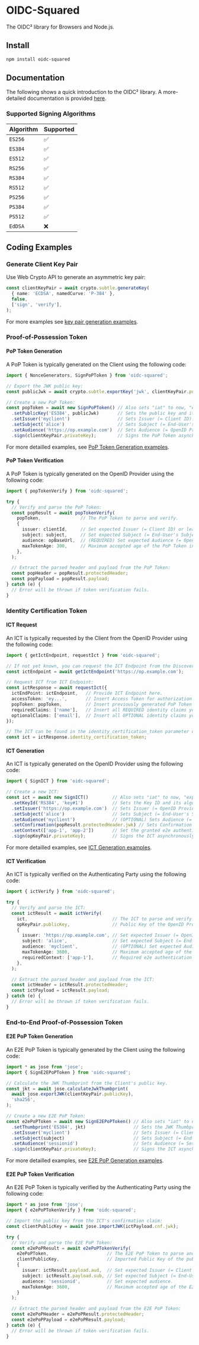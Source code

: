 # OIDC-Squared

The OIDC² library for Browsers and Node.js.


## Install

```bash
npm install oidc-squared
```


## Documentation

The following shows a quick introduction to the OIDC² library.
A more-detailed documentation is provided [here](https://jonasprimbs.github.io/oidc-squared/).


### Supported Signing Algorithms

| Algorithm | Supported |
|-----------|-----------|
| `ES256`   | ✅         |
| `ES384`   | ✅         |
| `ES512`   | ✅         |
| `RS256`   | ✅         |
| `RS384`   | ✅         |
| `RS512`   | ✅         |
| `PS256`   | ✅         |
| `PS384`   | ✅         |
| `PS512`   | ✅         |
| `EdDSA`   | ❌         |


## Coding Examples

### Generate Client Key Pair

Use Web Crypto API to generate an asymmetric key pair:

```typescript
const clientKeyPair = await crypto.subtle.generateKey(
  { name: 'ECDSA', namedCurve: 'P-384' },
  false,
  ['sign', 'verify'],
);
```

For more examples see [key pair generation examples](./examples/key-pair-generation.md).


### Proof-of-Possession Token

#### PoP Token Generation

A PoP Token is typically generated on the Client using the following code:

```typescript
import { NonceGenerators, SignPoPToken } from 'oidc-squared';

// Export the JWK public key:
const publicJwk = await crypto.subtle.exportKey('jwk', clientKeyPair.publicKey),;

// Create a new PoP Token:
const popToken = await new SignPoPToken() // Also sets "iat" to now, "exp" to in 60 seconds, and "jti" to a new UUID.
  .setPublicKey('ES384', publicJwk)       // Sets the public key and its algorithm.
  .setIssuer('myclient')                  // Sets Issuer (= Client ID).
  .setSubject('alice')                    // Sets Subject (= End-User's Subject ID).
  .setAudience('https://op.example.com')  // Sets Audience (= OpenID Provider's Issuer URL).
  .sign(clientKeyPair.privateKey);        // Signs the PoP Token asynchronously and returns its token string.
```

For more detailled examples, see [PoP Token Generation examples](./examples/pop-token-generation.md).


#### PoP Token Verification

A PoP Token is typically generated on the OpenID Provider using the following code:

```typescript
import { popTokenVerify } from 'oidc-squared';

try {
  // Verify and parse the PoP Token:
  const popResult = await popTokenVerify(
    popToken,               // The PoP Token to parse and verify.
    {
      issuer: clientId,     // Set expected Issuer (= Client ID) or leave empty to accept all (NOT RECOMMENDED!).
      subject: subject,     // Set expected Subject (= End-User's Subject ID) or leave empty to accept all (NOT RECOMMENDED!).
      audience: opBaseUrl,  // (REQUIRED) Set expected Audience (= OpenID Provider's Issuer URL).
      maxTokenAge: 300,     // Maximum accepted age of the PoP Token in seconds. 300 seconds (= 5 minutes) is the maximum recommended value.
    },
  );

  // Extract the parsed header and payload from the PoP Token:
  const popHeader = popResult.protectedHeader;
  const popPayload = popResult.payload;
} catch (e) {
  // Error will be thrown if token verification fails.
}
```


### Identity Certification Token

#### ICT Request

An ICT is typically requested by the Client from the OpenID Provider using the following code:

```typescript
import { getIctEndpoint, requestIct } from 'oidc-squared';

// If not yet known, you can request the ICT Endpoint from the Discovery Document:
const ictEndpoint = await getIctEndpoint('https://op.example.com');

// Request ICT from ICT Endpoint:
const ictResponse = await requestIct({
  ictEndPoint: ictEndpoint,   // Provide ICT Endpoint here.
  accessToken: 'ey...',       // Insert Access Token for authorization here.
  popToken: popToken,         // Insert previously generated PoP Token here.
  requiredClaims: ['name'],   // Insert all REQUIRED identity claims you want to be provided in the ICT here.
  optionalClaims: ['email'],  // Insert all OPTIONAL identity claims you want to be provided in the ICT here.
});

// The ICT can be found in the identity_certification_token parameter of the response.
const ict = ictResponse.identity_certification_token;
```


#### ICT Generation

An ICT is typically generated on the OpenID Provider using the following code:

```typescript
import { SignICT } from 'oidc-squared';

// Create a new ICT:
const ict = await new SignICT()         // Also sets "iat" to now, "exp" to in 300 seconds, and "jti" to a new UUID.
  .setKeyId('RS384', 'key#1')           // Sets the Key ID and its algorithm.
  .setIssuer('https://op.example.com')  // Sets Issuer (= OpenID Provider's Issuer URL).
  .setSubject('alice')                  // Sets Subject (= End-User's Subject ID).
  .setAudience('myclient')              // (OPTIONAL) Sets Audience (= Client ID).
  .setConfirmation(popResult.protectedHeader.jwk) // Sets Confirmation (= Client's Public Key).
  .setContext(['app-1', 'app-2'])       // Set the granted e2e authentication contexts.
  .sign(opKeyPair.privateKey);          // Signs the ICT asynchronously and returns its token string.
```

For more detailled examples, see [ICT Generation examples](./examples/ict-generation.md).


#### ICT Verification

An ICT is typically verified on the Authenticating Party using the following code:

```typescript
import { ictVerify } from 'oidc-squared';

try {
  // Verify and parse the ICT:
  const ictResult = await ictVerify(
    ict,                                // The ICT to parse and verify.
    opKeyPair.publicKey,                // Public Key of the OpenID Provider to verify the signature with.
    {
      issuer: 'https://op.example.com', // Set expected Issuer (= OpenID Provider's Issuer URL) or leave empty to accept all (NOT RECOMMENDED!).
      subject: 'alice',                 // Set expected Subject (= End-User's Subject ID) or leave empty to accept all (NOT RECOMMENDED!).
      audience: 'myclient',             // (OPTIONAL) Set expected Audience (= Client ID of Client) or leave empty to accept all.
      maxTokenAge: 3600,                // Maximum accepted age of the PoP Token in seconds. 3600 seconds (= 1 hour) is the maximum recommended value.
      requiredContext: ['app-1'],       // Required e2e authentication contexts.
    },
  );

  // Extract the parsed header and payload from the ICT:
  const ictHeader = ictResult.protectedHeader;
  const ictPayload = ictResult.payload;
} catch (e) {
  // Error will be thrown if token verification fails.
}
```


### End-to-End Proof-of-Possession Token

#### E2E PoP Token Generation

An E2E PoP Token is typically generated by the Client using the following code:

```typescript
import * as jose from 'jose';
import { SignE2EPoPToken } from 'oidc-squared';

// Calculate the JWK Thumbprint from the Client's public key.
const jkt = await jose.calculateJwkThumbprint(
  await jose.exportJWK(clientKeyPair.publicKey),
  'sha256',
);

// Create a new E2E PoP Token:
const e2ePoPToken = await new SignE2EPoPToken() // Also sets "iat" to now, "exp" to in 300 seconds, and "jti" to a new UUID.
  .setThumbprint('ES384', jkt)                  // Sets the JWK Thumbprint and its algorithm.
  .setIssuer('myclient')                        // Sets Issuer (= Client's Client ID).
  .setSubject(subject)                          // Sets Subject (= End-User's Subject ID).
  .setAudience('sessionid')                     // Sets Audience (= Session ID, User ID, or Client ID that the Authenticating Party uniquely identifies with).
  .sign(clientKeyPair.privateKey);              // Signs the ICT asynchronously and returns its token string.
```

For more detailled examples, see [E2E PoP Generation examples](./examples/e2e-pop-token-generation.md).


#### E2E PoP Token Verification

An E2E PoP Token is typically verified by the Authenticating Party using the following code:

```typescript
import * as jose from 'jose';
import { e2ePoPTokenVerify } from 'oidc-squared';

// Import the public key from the ICT's confirmation claim:
const clientPublicKey = await jose.importJWK(ictPayload.cnf.jwk);

try {
  // Verify and parse the E2E PoP Token:
  const e2ePoPResult = await e2ePoPTokenVerify(
    e2ePoPToken,                      // The E2E PoP Token to parse and verify.
    clientPublicKey,                  // Imported Public Key of the public key.
    {
      issuer: ictResult.payload.aud,  // Set expected Issuer (= Client ID of Client) or leave empty to accept all. If the audience claim in the ICT is provided, it MUST match it!
      subject: ictResult.payload.sub, // Set expected Subject (= End-User's Subject ID). It MUST match the subject claim from the ICT!
      audience: 'sessionid',          // Set expected audience.
      maxTokenAge: 3600,              // Maximum accepted age of the E2E PoP Token in seconds. 3600 seconds (= 1 hour) is the maximum recommended value.
    }
  );

  // Extract the parsed header and payload from the E2E PoP Token:
  const e2ePoPHeader = e2ePoPResult.protectedHeader;
  const e2ePoPPayload = e2ePoPResult.payload;
} catch (e) {
  // Error will be thrown if token verification fails.
}
```
